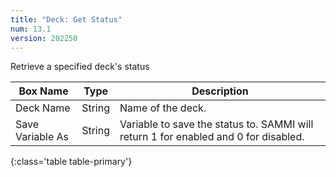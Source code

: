 ```yaml
---
title: "Deck: Get Status"
num: 13.1
version: 202250
---
```


Retrieve a specified deck's status

| Box Name | Type | Description | 
|-------|--------|--------
|Deck Name|String|Name of the deck.
|Save Variable As|String|Variable to save the status to. SAMMI will return 1 for enabled and 0 for disabled.
{:class='table table-primary'}
